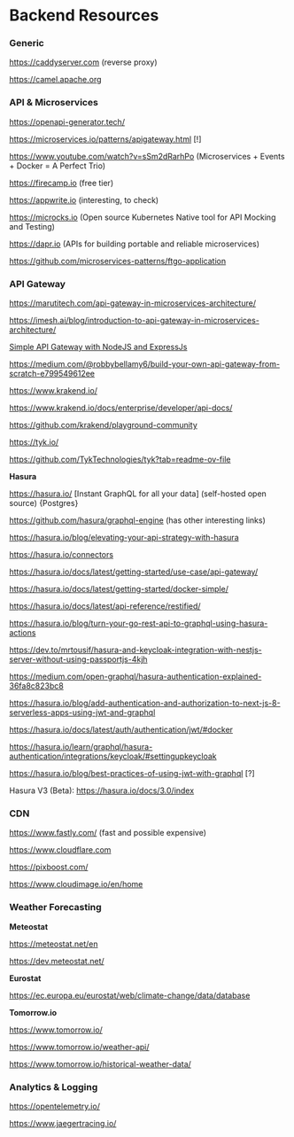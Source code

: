 # Backend Resources

### Generic

https://caddyserver.com (reverse proxy)

https://camel.apache.org

### API & Microservices

https://openapi-generator.tech/

https://microservices.io/patterns/apigateway.html [!]

https://www.youtube.com/watch?v=sSm2dRarhPo (Microservices + Events + Docker = A Perfect Trio)

https://firecamp.io (free tier)

https://appwrite.io (interesting, to check)

https://microcks.io (Open source Kubernetes Native tool for API Mocking and Testing)

https://dapr.io (APIs for building portable and reliable microservices)

https://github.com/microservices-patterns/ftgo-application

### API Gateway

https://marutitech.com/api-gateway-in-microservices-architecture/

https://imesh.ai/blog/introduction-to-api-gateway-in-microservices-architecture/

[Simple API Gateway with NodeJS and ExpressJs](https://github.com/OrionStark/orion-gateway)

https://medium.com/@robbybellamy6/build-your-own-api-gateway-from-scratch-e799549612ee

https://www.krakend.io/

https://www.krakend.io/docs/enterprise/developer/api-docs/

https://github.com/krakend/playground-community

https://tyk.io/

https://github.com/TykTechnologies/tyk?tab=readme-ov-file

**Hasura**

https://hasura.io/ [Instant GraphQL for all your data] (self-hosted open source) {Postgres}

https://github.com/hasura/graphql-engine (has other interesting links)

https://hasura.io/blog/elevating-your-api-strategy-with-hasura

https://hasura.io/connectors

https://hasura.io/docs/latest/getting-started/use-case/api-gateway/

https://hasura.io/docs/latest/getting-started/docker-simple/

https://hasura.io/docs/latest/api-reference/restified/

https://hasura.io/blog/turn-your-go-rest-api-to-graphql-using-hasura-actions

https://dev.to/mrtousif/hasura-and-keycloak-integration-with-nestjs-server-without-using-passportjs-4kjh

https://medium.com/open-graphql/hasura-authentication-explained-36fa8c823bc8

https://hasura.io/blog/add-authentication-and-authorization-to-next-js-8-serverless-apps-using-jwt-and-graphql

https://hasura.io/docs/latest/auth/authentication/jwt/#docker

https://hasura.io/learn/graphql/hasura-authentication/integrations/keycloak/#settingupkeycloak

https://hasura.io/blog/best-practices-of-using-jwt-with-graphql [?]

Hasura V3 (Beta):
https://hasura.io/docs/3.0/index

### CDN

https://www.fastly.com/ (fast and possible expensive)

https://www.cloudflare.com

https://pixboost.com/

https://www.cloudimage.io/en/home

### Weather Forecasting

**Meteostat**

https://meteostat.net/en

https://dev.meteostat.net/

**Eurostat**

https://ec.europa.eu/eurostat/web/climate-change/data/database

**Tomorrow.io**

https://www.tomorrow.io/

https://www.tomorrow.io/weather-api/

https://www.tomorrow.io/historical-weather-data/

### Analytics & Logging

https://opentelemetry.io/

https://www.jaegertracing.io/
